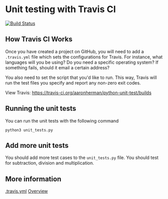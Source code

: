 # Unit testing with Travis CI

[![Build Status](https://travis-ci.org/aaronherman/python-unit-test.svg?branch=master)](https://travis-ci.org/aaronherman/python-unit-test)

## How Travis CI Works
Once you have created a project on GitHub, you will need to add a `.travis.yml` file which sets the configurations for Travis. For instance, what languages will you be using? Do you need a specific operating system? If something fails, should it email a certain address? 

You also need to set the script that you'd like to run. This way, Travis will run the test files you specify and report any non-zero exit codes.

View Travis: https://travis-ci.org/aaronherman/python-unit-test/builds

## Running the unit tests
You can run the unit tests with the following command
```
python3 unit_tests.py
```

## Add more unit tests
You should add more test cases to the `unit_tests.py` file. You should test for subtraction, division and multiplication. 

## More information
[.travis.yml](https://docs.travis-ci.com/user/languages/python/)
[Overview](https://github.com/softwaresaved/build_and_test_examples/blob/master/travis/HelloWorld.md)